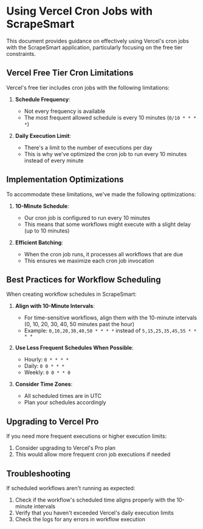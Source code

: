 # Using Vercel Cron Jobs with ScrapeSmart

This document provides guidance on effectively using Vercel's cron jobs with the ScrapeSmart application, particularly focusing on the free tier constraints.

## Vercel Free Tier Cron Limitations

Vercel's free tier includes cron jobs with the following limitations:

1. **Schedule Frequency**:
   - Not every frequency is available
   - The most frequent allowed schedule is every 10 minutes (`0/10 * * * *`)

2. **Daily Execution Limit**: 
   - There's a limit to the number of executions per day
   - This is why we've optimized the cron job to run every 10 minutes instead of every minute

## Implementation Optimizations

To accommodate these limitations, we've made the following optimizations:

1. **10-Minute Schedule**:
   - Our cron job is configured to run every 10 minutes
   - This means that some workflows might execute with a slight delay (up to 10 minutes)

2. **Efficient Batching**:
   - When the cron job runs, it processes all workflows that are due
   - This ensures we maximize each cron job invocation

## Best Practices for Workflow Scheduling

When creating workflow schedules in ScrapeSmart:

1. **Align with 10-Minute Intervals**:
   - For time-sensitive workflows, align them with the 10-minute intervals (0, 10, 20, 30, 40, 50 minutes past the hour)
   - Example: `0,10,20,30,40,50 * * * *` instead of `5,15,25,35,45,55 * * * *`

2. **Use Less Frequent Schedules When Possible**:
   - Hourly: `0 * * * *`
   - Daily: `0 0 * * *`
   - Weekly: `0 0 * * 0`

3. **Consider Time Zones**:
   - All scheduled times are in UTC
   - Plan your schedules accordingly

## Upgrading to Vercel Pro

If you need more frequent executions or higher execution limits:

1. Consider upgrading to Vercel's Pro plan
2. This would allow more frequent cron job executions if needed

## Troubleshooting

If scheduled workflows aren't running as expected:

1. Check if the workflow's scheduled time aligns properly with the 10-minute intervals
2. Verify that you haven't exceeded Vercel's daily execution limits
3. Check the logs for any errors in workflow execution
